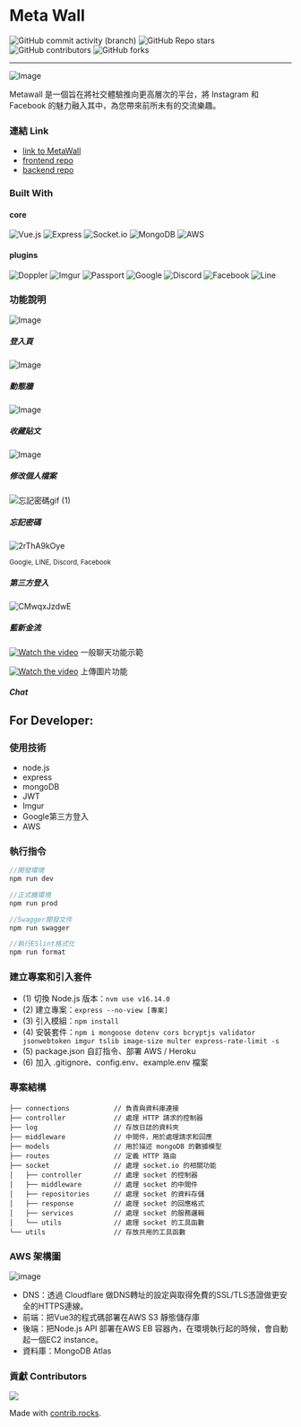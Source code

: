 # Meta Wall


![GitHub commit activity (branch)](https://img.shields.io/github/commit-activity/t/larrylinr5/posts_final?style=for-the-badge)
![GitHub Repo stars](https://img.shields.io/github/stars/larrylinr5/posts_final?style=for-the-badge)
![GitHub contributors](https://img.shields.io/github/contributors/larrylinr5/posts_final?style=for-the-badge)
![GitHub forks](https://img.shields.io/github/forks/larrylinr5/posts_final?style=for-the-badge)

---
![Image](https://i.imgur.com/h7XdEPc.png)

Metawall 是一個旨在將社交體驗推向更高層次的平台，將 Instagram 和 Facebook 的魅力融入其中，為您帶來前所未有的交流樂趣。

### 連結 Link

- [link to MetaWall](https://www.universewalls.com/)
- [frontend repo](https://github.com/cotton123236/metawall-frontend)
- [backend repo]([https://github.com/larrylinr5/posts_final)


### Built With

#### core
![Vue.js](https://img.shields.io/badge/Vue.js-35495E?style=for-the-badge&logo=vuedotjs&logoColor=4FC08D)
![Express](https://img.shields.io/badge/express-35495E?style=for-the-badge&logo=express&logoColor=4FC08D) 
![Socket.io](https://img.shields.io/badge/socket.io-35495E?style=for-the-badge&logo=socket.io&logoColor=4FC08D)
![MongoDB](https://img.shields.io/badge/MongoDB-35495E?style=for-the-badge&logo=mongodb&logoColor=4FC08D)
![AWS](https://img.shields.io/badge/AWS-35495E?style=for-the-badge&logo=amazonaws&logoColor=4FC08D) 

#### plugins
![Doppler](https://img.shields.io/badge/Doppler-35495E?style=for-the-badge&logo=doppler&logoColor=4FC08D)
![Imgur](https://img.shields.io/badge/imgur-35495E?style=for-the-badge&logo=imgur&logoColor=4FC08D)
![Passport](https://img.shields.io/badge/passport-35495E?style=for-the-badge&logo=passport&logoColor=4FC08D)
![Google](https://img.shields.io/badge/google%20login-35495E?style=for-the-badge&logo=google&logoColor=4285F4) 
![Discord](https://img.shields.io/badge/discord%20login-35495E?style=for-the-badge&logo=discord&logoColor=5865F2)
![Facebook](https://img.shields.io/badge/facebook%20login-35495E?style=for-the-badge&logo=facebook&logoColor=1877F2) 
![Line](https://img.shields.io/badge/line%20login-35495E?style=for-the-badge&logo=line&logoColor=00C300)



### 功能說明
![Image](https://i.imgur.com/r2gQWgD.png)
##### 登入頁

![Image](https://i.imgur.com/m8m1duG.png)
##### 動態牆

![Image](https://i.imgur.com/AJQKgEP.png)
##### 收藏貼文

![Image](https://i.imgur.com/WW1YY2O.png)
##### 修改個人檔案


![忘記密碼gif (1)](https://github.com/larrylinr5/posts_final/assets/61115012/e6deb755-3743-4ce6-b1fe-70938d82e9ee)

##### 忘記密碼

![2rThA9kOye](https://github.com/larrylinr5/posts_final/assets/61115012/e0e1e9c7-403b-4c47-8bd2-e717f702b53c)

<small>Google, LINE, Discord, Facebook</small>
##### 第三方登入

![CMwqxJzdwE](https://github.com/larrylinr5/posts_final/assets/61115012/44b6aa75-3396-4bb9-bb73-1d1e246e62da)

##### 藍新金流

[![Watch the video](https://github.com/larrylinr5/posts_final/assets/61115012/794fb0b0-bf96-4e9a-89af-aa1e7a15cbb6)](https://youtu.be/OqpZwYZrEKg)
一般聊天功能示範

[![Watch the video](https://github.com/larrylinr5/posts_final/assets/61115012/794fb0b0-bf96-4e9a-89af-aa1e7a15cbb6)](https://youtu.be/upI4KOYch-M)
上傳圖片功能

##### Chat 
##### 


## For Developer:

### 使用技術
- node.js
- express
- mongoDB
- JWT
- Imgur
- Google第三方登入
- AWS

### 執行指令
```javascript
//開發環境
npm run dev

//正式機環境
npm run prod

//Swagger開發文件
npm run swagger

//執行ESlint格式化
npm run format
```
### 建立專案和引入套件
- (1) 切換 Node.js 版本：``` nvm use v16.14.0 ```
- (2) 建立專案：``` express --no-view [專案] ```
- (3) 引入模組：``` npm install ```
- (4) 安裝套件：``` npm i mongoose dotenv cors bcryptjs validator jsonwebtoken imgur tslib image-size multer express-rate-limit -s ```
- (5) package.json 自訂指令、部署 AWS / Heroku
- (6) 加入 .gitignore、config.env、example.env 檔案


### 專案結構
```
├── connections           // 負責與資料庫連接
├── controller            // 處理 HTTP 請求的控制器
├── log                   // 存放日誌的資料夾
├── middleware            // 中間件，用於處理請求和回應
├── models                // 用於描述 mongoDB 的數據模型
├── routes                // 定義 HTTP 路由
├── socket                // 處理 socket.io 的相關功能
│   ├── controller        // 處理 socket 的控制器
│   ├── middleware        // 處理 socket 的中間件
│   ├── repositories      // 處理 socket 的資料存儲
│   ├── response          // 處理 socket 的回應格式
│   ├── services          // 處理 socket 的服務邏輯
│   └── utils             // 處理 socket 的工具函數
└── utils                 // 存放共用的工具函數

```

### AWS 架構圖
![image](https://i.imgur.com/XAShGBE.png)
- DNS：透過 Cloudflare 做DNS轉址的設定與取得免費的SSL/TLS憑證做更安全的HTTPS連線。
- 前端：把Vue3的程式碼部署在AWS S3 靜態儲存庫
- 後端：把Node.js API 部署在AWS EB 容器內，在環境執行起的時候，會自動起一個EC2 instance。
- 資料庫：MongoDB Atlas


### 貢獻 Contributors

<a href="https://github.com/larrylinr5/posts_final/graphs/contributors">
  <img src="https://contrib.rocks/image?repo=larrylinr5/posts_final" />
</a>

Made with [contrib.rocks](https://contrib.rocks).
